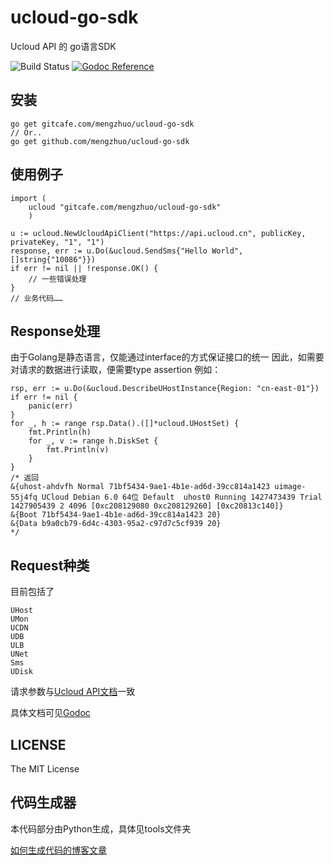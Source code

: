 # ucloud-go-sdk
Ucloud API 的 go语言SDK

![Build Status](https://travis-ci.org/mengzhuo/ucloud-go-sdk.svg)
[![Godoc Reference](https://godoc.org/github.com/mengzhuo/ucloud-go-sdk?status.png)](https://godoc.org/github.com/mengzhuo/ucloud-go-sdk)

## 安装
    go get gitcafe.com/mengzhuo/ucloud-go-sdk
    // Or..
    go get github.com/mengzhuo/ucloud-go-sdk

## 使用例子
    
    import (
        ucloud "gitcafe.com/mengzhuo/ucloud-go-sdk"
        )

    u := ucloud.NewUcloudApiClient("https://api.ucloud.cn", publicKey, privateKey, "1", "1")
    response, err := u.Do(&ucloud.SendSms{"Hello World", []string{"10086"}})
    if err != nil || !response.OK() {
        // 一些错误处理
    }
    // 业务代码……

## Response处理
由于Golang是静态语言，仅能通过interface的方式保证接口的统一
因此，如需要对请求的数据进行读取，便需要type assertion
例如：
    
    rsp, err := u.Do(&ucloud.DescribeUHostInstance{Region: "cn-east-01"})
    if err != nil {
        panic(err)
    }
    for _, h := range rsp.Data().([]*ucloud.UHostSet) {
        fmt.Println(h)
        for _, v := range h.DiskSet {
            fmt.Println(v)
        }
    }
    /* 返回
    &{uhost-ahdvfh Normal 71bf5434-9ae1-4b1e-ad6d-39cc814a1423 uimage-55j4fq UCloud Debian 6.0 64位 Default  uhost0 Running 1427473439 Trial 1427905439 2 4096 [0xc208129080 0xc208129260] [0xc20813c140]}
    &{Boot 71bf5434-9ae1-4b1e-ad6d-39cc814a1423 20}
    &{Data b9a0cb79-6d4c-4303-95a2-c97d7c5cf939 20}
    */

## Request种类
目前包括了

    UHost
    UMon
    UCDN
    UDB
    ULB
    UNet
    Sms
    UDisk

请求参数与[Ucloud API文档](http://docs.ucloud.cn/api/apilist.html)一致

具体文档可见[Godoc](https://godoc.org/github.com/mengzhuo/ucloud-go-sdk)

## LICENSE
The MIT License

## 代码生成器
本代码部分由Python生成，具体见tools文件夹

[如何生成代码的博客文章](https://mengzhuo.org/%E5%A6%82%E4%BD%95%E4%B8%80%E4%B8%8B%E5%8D%88%E5%86%993000%E8%A1%8C%EF%BC%9F%E8%AE%B0%E6%9F%90%E4%BA%91%E7%9A%84Golang-API-SDK%E7%94%9F%E4%BA%A7%E8%BF%87%E7%A8%8B.html)
